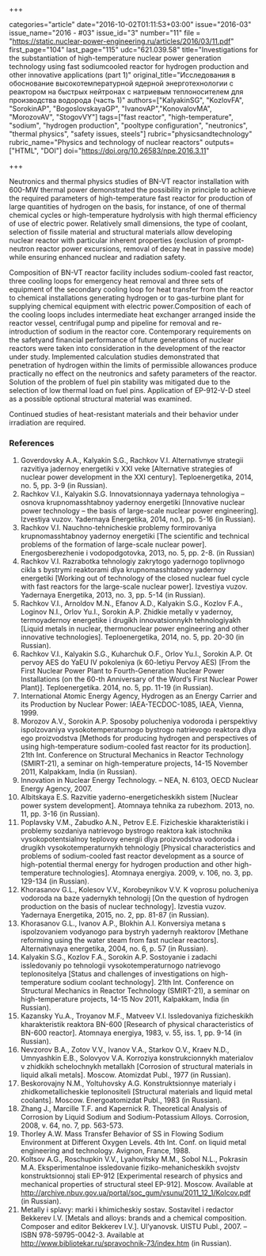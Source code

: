 +++

categories="article"
date="2016-10-02T01:11:53+03:00"
issue="2016-03"
issue_name="2016 - #03"
issue_id="3"
number="11"
file = "https://static.nuclear-power-engineering.ru/articles/2016/03/11.pdf"
first_page="104"
last_page="115"
udc="621.039.58"
title="Investigations for the substantiation of high-temperature nuclear power generation technology using fast sodiumcooled reactor for hydrogen production and other innovative applications (part 1)"
original_title="Исследования в обоснование высокотемпературной ядерной энерготехнологии с реактором на быстрых нейтронах с натриевым теплоносителем для производства водорода (часть 1)"
authors=["KalyakinSG", "KozlovFA", "SorokinAP", "BogoslovskayaGP", "IvanovAP","KonovalovMA", "MorozovAV", "StogovVY"]
tags=["fast reactor", "high-temperature", "sodium", "hydrogen production", "pooltype configuration", "neutronics", "thermal physics", "safety issues, steels"]
rubric="physicsandtechnology"
rubric_name="Physics and technology of nuclear reactors"
outputs=["HTML", "DOI"]
doi="https://doi.org/10.26583/npe.2016.3.11"

+++

Neutronics and thermal physics studies of BN-VT reactor installation with 600-MW thermal power demonstrated the possibility in principle to achieve the required parameters of high-temperature fast reactor for production of large quantities of hydrogen on the basis, for instance, of one of thermal chemical cycles or high-temperature hydrolysis with high thermal efficiency of use of electric power. Relatively small dimensions, the type of coolant, selection of fissile material and structural materials allow developing nuclear reactor with particular inherent properties (exclusion of prompt-neutron reactor power excursions, removal of decay heat in passive mode) while ensuring enhanced nuclear and radiation safety.

Composition of BN-VT reactor facility includes sodium-cooled fast reactor, three cooling loops for emergency heat removal and three sets of equipment of the secondary cooling loop for heat transfer from the reactor to chemical installations generating hydrogen or to gas-turbine plant for supplying chemical equipment with electric power.Composition of each of the cooling loops includes intermediate heat exchanger arranged inside the reactor vessel, centrifugal pump and pipeline for removal and re-introduction of sodium in the reactor core. Contemporary requirements on the safetyand financial performance of future generations of nuclear reactors were taken into consideration in the development of the reactor under study. Implemented calculation studies demonstrated that penetration of hydrogen within the limits of permissible allowances produce practically no effect on the neutronics and safety parameters of the reactor. Solution of the problem of fuel pin stability was mitigated due to the selection of low thermal load on fuel pins. Application of EP-912-V-D steel as a possible optional structural material was examined.

Continued studies of heat-resistant materials and their behavior under irradiation are required.

### References

1. Goverdovsky A.A., Kalyakin S.G., Rachkov V.I. Alternativnye strategii razvitiyа jаdernoy еnergetiki v XXI veke [Alternative strategies of nuclear power development in the XXI century]. Teploenergetika, 2014, no. 5, pp. 3-9 (in Russian).
2. Rachkov V.I., Kalyakin S.G. Innovatsionnaya yadernaya tehnologiya – osnova krupnomasshtabnoy yadernoy energetiki [Innovative nuclear power technology – the basis of large-scale nuclear power engineering]. Izvestiya vuzov. Yadernaya Energetika, 2014, no.1, pp. 5-16 (in Russian).
3. Rachkov V.I. Nauchno-tehnicheskie problemy formirovaniyа krupnomasshtabnoy yаdernoy еnergetiki [The scientific and technical problems of the formation of large-scale nuclear power]. Energosberezhenie i vodopodgotovka, 2013, no. 5, pp. 2-8. (in Russian)
4. Rachkov V.I. Razrabotka tehnologiy zakrytogo yadernogo toplivnogo cikla s bystrymi reaktorami dlya krupnomasshtabnoy yadernoy energetiki [Working out of technology of the closed nuclear fuel cycle with fast reactors for the large-scale nuclear power]. Izvestiya vuzov. Yadernaya Energetika, 2013, no. 3, pp. 5-14 (in Russian).
5. Rachkov V.I., Arnoldov M.N., Efanov A.D., Kalyakin S.G., Kozlov F.A., Loginov N.I., Orlov Yu.I., Sorokin A.P. Zhidkie metally v yadernoy, termoyadernoy energetike i drugikh innovatsionnykh tehnologiyakh [Liquid metals in nuclear, thermonuclear power engineering and other innovative technologies]. Teploenergetika, 2014, no. 5, pp. 20-30 (in Russian).
6. Rachkov V.I., Kalyakin S.G., Kuharchuk O.F., Orlov Yu.I., Sorokin A.P. Ot pervoy AES do YaEU IV pokoleniya (k 60-letiyu Pervoy AES) [From the First Nuclear Power Plant to Fourth-Generation Nuclear Power Installations (on the 60-th Anniversary of the Word’s First Nuclear Power Plant)]. Teploenergetika. 2014, no. 5, pp. 11-19 (in Russian).
7. International Atomic Energy Agency, Hydrogen as an Energy Carrier and its Production by Nuclear Power: IAEA-TECDOC-1085, IAEA, Vienna, 1999.
8. Morozov A.V., Sorokin A.P. Sposoby polucheniyа vodoroda i perspektivy ispolzovaniyа vysokotemperaturnogo bystrogo natrievogo reaktora dlyа ego proizvodstva [Methods for producing hydrogen and perspectives of using high-temperature sodium-cooled fast reactor for its production]. 21th Int. Conference on Structural Mechanics in Reactor Technology (SMIRT-21), a seminar on high-temperature projects, 14-15 November 2011, Kalpakkam, India (in Russian).
9. Innovation in Nuclear Energy Technology. – NEA, N. 6103, OECD Nuclear Energy Agency, 2007.
10. Albitskaya E.S. Razvitie yaderno-energeticheskikh sistem [Nuclear power system development]. Atomnaya tehnika za rubezhom. 2013, no. 11, pp. 3-16 (in Russian).
11. Poplavsky V.M., Zabudko A.N., Petrov E.E. Fizicheskie kharakteristiki i problemy sozdaniya natrievogo bystrogo reaktora kak istochnika vysokopotentsialnoy teplovoy energii dlya proizvodstva vodoroda i drugikh vysokotemperaturnykh tehnologiy [Physical characteristics and problems of sodium-cooled fast reactor development as a source of high-potential thermal energy for hydrogen production and other high-temperature technologies]. Atomnaya energiya. 2009, v. 106, no. 3, pp. 129-134 (in Russian).
12. Khorasanov G.L., Kolesov V.V., Korobeynikov V.V. K voprosu polucheniya vodoroda na baze yadernykh tehnologij [On the question of hydrogen production on the basis of nuclear technology]. Izvestia vuzov. Yadernaya Energetika, 2015, no. 2, pp. 81-87 (in Russian).
13. Khorasanov G.L., Ivanov A.P., Blokhin A.I. Konversiya metana s ispolzovaniem vodyanogo para bystryh yadernyh reaktorov [Methane reforming using the water steam from fast nuclear reactors]. Alternativnaya energetika, 2004, no. 6, p. 57 (in Russian).
14. Kalyakin S.G., Kozlov F.A., Sorokin A.P. Sostoyаnie i zadachi issledovaniy po tehnologii vysokotemperaturnogo natrievogo teplonositelyа [Status and challenges of investigations on high-temperature sodium coolant technology]. 21th Int. Conference on Structural Mechanics in Reactor Technology (SMIRT-21), a seminar on high-temperature projects, 14-15 Nov 2011, Kalpakkam, India (in Russian).
15. Kazansky Yu.A., Troyanov M.F., Matveev V.I. Issledovaniya fizicheskikh kharakteristik reaktora BN-600 [Research of physical characteristics of BN-600 reactor]. Atomnaya energiya, 1983, v. 55, iss. 1, pp. 9-14 (in Russian).
16. Nevzorov B.A., Zotov V.V., Ivanov V.A., Starkov O.V., Kraev N.D., Umnyashkin E.B., Solovyov V.A. Korroziyа konstrukcionnykh materialov v zhidkikh schelochnykh metallakh [Corrosion of structural materials in liquid alkali metals]. Moscow. Atomizdat Publ., 1977 (in Russian).
17. Beskorovajny N.M., Yoltuhovsky A.G. Konstruktsionnye materialy i zhidkometallicheskie teplonositeli [Structural materials and liquid metal coolants]. Moscow. Energoatomizdat Publ., 1983 (in Russian).
18. Zhang J., Marcille T.F. and Kapernick R. Theoretical Analysis of Corrosion by Liquid Sodium and Sodium-Potassium Alloys. Corrosion, 2008, v. 64, no. 7, pp. 563-573.
19. Thorley A.W. Mass Transfer Behavior of SS in Flowing Sodium Environment at Different Oxygen Levels. 4th Int. Conf. on liquid metal engineering and technology. Avignon, France, 1988.
20. Koltsov A.G., Roschupkin V.V., Lyahovitsky M.М., Sobol N.L., Pokrasin M.A. Eksperimentalnoe issledovanie fiziko-mehanicheskikh svojstv konstruktsionnoj stali EP-912 [Experimental research of physics and mechanical properties of structural steel EP-912]. Moscow. Available at http://archive.nbuv.gov.ua/portal/soc_gum/vsunu/2011_12_1/Kolcov.pdf (in Russian).
21. Metally i splavy: marki i khimicheskiy sostav. Sostavitel i redactor Bekkerev I.V. [Metals and alloys: brands and a chemical composition. Composer and editor Bekkerev I.V.]. Ul’yanovsk. UlSTU Publ., 2007. – ISBN 978-59795-0042-3. Available at http://www.bibliotekar.ru/spravochnik-73/index.htm (in Russian).